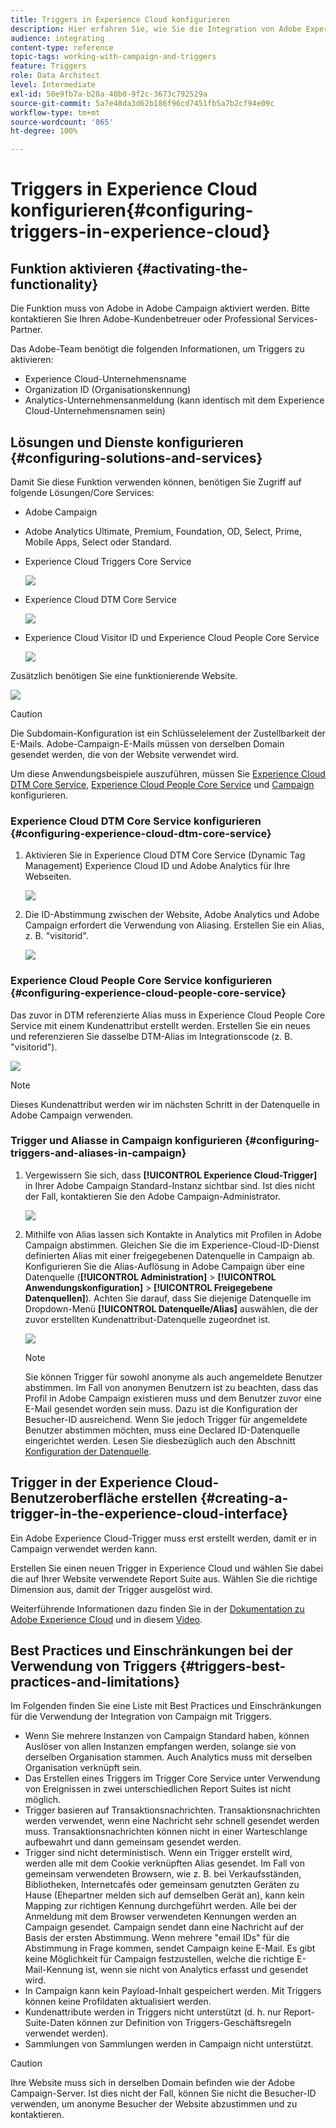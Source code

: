 ```yaml
---
title: Triggers in Experience Cloud konfigurieren
description: Hier erfahren Sie, wie Sie die Integration von Adobe Experience Cloud Triggers konfigurieren müssen, um auf der Basis des bisherigen Kundenverhaltens personalisierte Sendungen durchzuführen.
audience: integrating
content-type: reference
topic-tags: working-with-campaign-and-triggers
feature: Triggers
role: Data Architect
level: Intermediate
exl-id: 50e9fb7a-b28a-40b0-9f2c-3673c792529a
source-git-commit: 5a7e48da3d62b186f96cd7451fb5a7b2cf94e09c
workflow-type: tm+mt
source-wordcount: '865'
ht-degree: 100%

---
```


# Triggers in Experience Cloud konfigurieren{#configuring-triggers-in-experience-cloud}

## Funktion aktivieren {#activating-the-functionality}

Die Funktion muss von Adobe in Adobe Campaign aktiviert werden. Bitte kontaktieren Sie Ihren Adobe-Kundenbetreuer oder Professional Services-Partner.

Das Adobe-Team benötigt die folgenden Informationen, um Triggers zu aktivieren:

* Experience Cloud-Unternehmensname
* Organization ID (Organisationskennung)
* Analytics-Unternehmensanmeldung (kann identisch mit dem Experience Cloud-Unternehmensnamen sein)

## Lösungen und Dienste konfigurieren       {#configuring-solutions-and-services}

Damit Sie diese Funktion verwenden können, benötigen Sie Zugriff auf folgende Lösungen/Core Services:

* Adobe Campaign
* Adobe Analytics Ultimate, Premium, Foundation, OD, Select, Prime, Mobile Apps, Select oder Standard.
* Experience Cloud Triggers Core Service

  ![](assets/trigger_uc_prereq_1.png)

* Experience Cloud DTM Core Service

  ![](assets/trigger_uc_prereq_2.png)

* Experience Cloud Visitor ID und Experience Cloud People Core Service

  ![](assets/trigger_uc_prereq_3.png)

Zusätzlich benötigen Sie eine funktionierende Website.

![](assets/trigger_uc_prereq_4.png)

>[!CAUTION]
>
>Die Subdomain-Konfiguration ist ein Schlüsselelement der Zustellbarkeit der E-Mails. Adobe-Campaign-E-Mails müssen von derselben Domain gesendet werden, die von der Website verwendet wird.

Um diese Anwendungsbeispiele auszuführen, müssen Sie [Experience Cloud DTM Core Service](#configuring-experience-cloud-dtm-core-service), [Experience Cloud People Core Service](#configuring-experience-cloud-people-core-service) und [Campaign](#configuring-triggers-and-aliases-in-campaign) konfigurieren.

### Experience Cloud DTM Core Service konfigurieren       {#configuring-experience-cloud-dtm-core-service}

1. Aktivieren Sie in Experience Cloud DTM Core Service (Dynamic Tag Management) Experience Cloud ID und Adobe Analytics für Ihre Webseiten.

   ![](assets/trigger_uc_conf_1.png)

1. Die ID-Abstimmung zwischen der Website, Adobe Analytics und Adobe Campaign erfordert die Verwendung von Aliasing. Erstellen Sie ein Alias, z. B. &quot;visitorid&quot;.

   ![](assets/trigger_uc_conf_2.png)

### Experience Cloud People Core Service konfigurieren       {#configuring-experience-cloud-people-core-service}

Das zuvor in DTM referenzierte Alias muss in Experience Cloud People Core Service mit einem Kundenattribut erstellt werden. Erstellen Sie ein neues und referenzieren Sie dasselbe DTM-Alias im Integrationscode (z. B. &quot;visitorid&quot;).

![](assets/trigger_uc_conf_3.png)

>[!NOTE]
>
>Dieses Kundenattribut werden wir im nächsten Schritt in der Datenquelle in Adobe Campaign verwenden.

### Trigger und Aliasse in Campaign konfigurieren       {#configuring-triggers-and-aliases-in-campaign}

1. Vergewissern Sie sich, dass **[!UICONTROL Experience Cloud-Trigger]** in Ihrer Adobe Campaign Standard-Instanz sichtbar sind. Ist dies nicht der Fall, kontaktieren Sie den Adobe Campaign-Administrator.

   ![](assets/remarketing_1.png)

1. Mithilfe von Alias lassen sich Kontakte in Analytics mit Profilen in Adobe Campaign abstimmen. Gleichen Sie die im Experience-Cloud-ID-Dienst definierten Alias mit einer freigegebenen Datenquelle in Campaign ab. Konfigurieren Sie die Alias-Auflösung in Adobe Campaign über eine Datenquelle (**[!UICONTROL Administration]** > **[!UICONTROL Anwendungskonfiguration]** > **[!UICONTROL Freigegebene Datenquellen]**). Achten Sie darauf, dass Sie diejenige Datenquelle im Dropdown-Menü **[!UICONTROL Datenquelle/Alias]** auswählen, die der zuvor erstellten Kundenattribut-Datenquelle zugeordnet ist.

   ![](assets/trigger_uc_conf_5.png)

   >[!NOTE]
   >
   >Sie können Trigger für sowohl anonyme als auch angemeldete Benutzer abstimmen. Im Fall von anonymen Benutzern ist zu beachten, dass das Profil in Adobe Campaign existieren muss und dem Benutzer zuvor eine E-Mail gesendet worden sein muss. Dazu ist die Konfiguration der Besucher-ID ausreichend. Wenn Sie jedoch Trigger für angemeldete Benutzer abstimmen möchten, muss eine Declared ID-Datenquelle eingerichtet werden. Lesen Sie diesbezüglich auch den Abschnitt [Konfiguration der Datenquelle](../../integrating/using/integration-with-audience-manager-or-people-core-service.md#step-2--configure-the-data-sources).

## Trigger in der Experience Cloud-Benutzeroberfläche erstellen       {#creating-a-trigger-in-the-experience-cloud-interface}

Ein Adobe Experience Cloud-Trigger muss erst erstellt werden, damit er in Campaign verwendet werden kann.

Erstellen Sie einen neuen Trigger in Experience Cloud und wählen Sie dabei die auf Ihrer Website verwendete Report Suite aus. Wählen Sie die richtige Dimension aus, damit der Trigger ausgelöst wird.

Weiterführende Informationen dazu finden Sie in der [Dokumentation zu Adobe Experience Cloud](https://experienceleague.adobe.com/docs/core-services/interface/services/activation/triggers.html?lang=de) und in diesem [Video](https://helpx.adobe.com/de/marketing-cloud/how-to/email-marketing.html#step-two).

## Best Practices und Einschränkungen bei der Verwendung von Triggers {#triggers-best-practices-and-limitations}

Im Folgenden finden Sie eine Liste mit Best Practices und Einschränkungen für die Verwendung der Integration von Campaign mit Triggers.

* Wenn Sie mehrere Instanzen von Campaign Standard haben, können Auslöser von allen Instanzen empfangen werden, solange sie von derselben Organisation stammen. Auch Analytics muss mit derselben Organisation verknüpft sein.
* Das Erstellen eines Triggers im Trigger Core Service unter Verwendung von Ereignissen in zwei unterschiedlichen Report Suites ist nicht möglich.
* Trigger basieren auf Transaktionsnachrichten. Transaktionsnachrichten werden verwendet, wenn eine Nachricht sehr schnell gesendet werden muss. Transaktionsnachrichten können nicht in einer Warteschlange aufbewahrt und dann gemeinsam gesendet werden.
* Trigger sind nicht deterministisch. Wenn ein Trigger erstellt wird, werden alle mit dem Cookie verknüpften Alias gesendet. Im Fall von gemeinsam verwendeten Browsern, wie z. B. bei Verkaufsständen, Bibliotheken, Internetcafés oder gemeinsam genutzten Geräten zu Hause (Ehepartner melden sich auf demselben Gerät an), kann kein Mapping zur richtigen Kennung durchgeführt werden. Alle bei der Anmeldung mit dem Browser verwendeten Kennungen werden an Campaign gesendet. Campaign sendet dann eine Nachricht auf der Basis der ersten Abstimmung. Wenn mehrere &quot;email IDs&quot; für die Abstimmung in Frage kommen, sendet Campaign keine E-Mail. Es gibt keine Möglichkeit für Campaign festzustellen, welche die richtige E-Mail-Kennung ist, wenn sie nicht von Analytics erfasst und gesendet wird.
* In Campaign kann kein Payload-Inhalt gespeichert werden. Mit Triggers können keine Profildaten aktualisiert werden.
* Kundenattribute werden in Triggers nicht unterstützt (d. h. nur Report-Suite-Daten können zur Definition von Triggers-Geschäftsregeln verwendet werden).
* Sammlungen von Sammlungen werden in Campaign nicht unterstützt.

>[!CAUTION]
>
>Ihre Website muss sich in derselben Domain befinden wie der Adobe Campaign-Server. Ist dies nicht der Fall, können Sie nicht die Besucher-ID verwenden, um anonyme Besucher der Website abzustimmen und zu kontaktieren.
